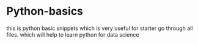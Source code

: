 # Python-basics
this is python basic snippets which is very useful for starter
go through all files. which will help to learn python for data science
